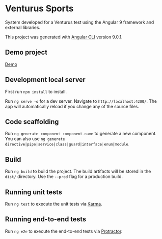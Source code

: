 # Venturus Sports

System developed for a Venturus test using the Angular 9 framework and external libraries.

This project was generated with [Angular CLI](https://github.com/angular/angular-cli) version 9.0.1.

## Demo project

[Demo](https://lopesandrey.github.io/venturus-sports/)

## Development local server 

First run `npm install` to install.

Run `ng serve -o` for a dev server. Navigate to `http://localhost:4200/`. The app will automatically reload if you change any of the source files.

## Code scaffolding

Run `ng generate component component-name` to generate a new component. You can also use `ng generate directive|pipe|service|class|guard|interface|enum|module`.

## Build

Run `ng build` to build the project. The build artifacts will be stored in the `dist/` directory. Use the `--prod` flag for a production build.

## Running unit tests

Run `ng test` to execute the unit tests via [Karma](https://karma-runner.github.io).

## Running end-to-end tests

Run `ng e2e` to execute the end-to-end tests via [Protractor](http://www.protractortest.org/).

